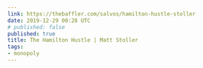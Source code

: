 ```yaml
---
link: https://thebaffler.com/salvos/hamilton-hustle-stoller
date: 2019-12-29 00:28 UTC
# published: false
published: true
title: The Hamilton Hustle | Matt Stoller
tags:
- monopoly
---
```



